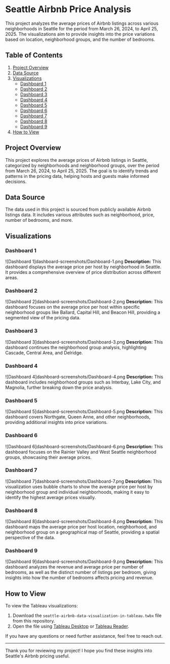 # Seattle Airbnb Price Analysis

This project analyzes the average prices of Airbnb listings across various neighborhoods in Seattle for the period from March 26, 2024, to April 25, 2025. The visualizations aim to provide insights into the price variations based on location, neighborhood groups, and the number of bedrooms.

## Table of Contents

1. [Project Overview](#project-overview)
2. [Data Source](#data-source)
3. [Visualizations](#visualizations)
   - [Dashboard 1](#dashboard-1)
   - [Dashboard 2](#dashboard-2)
   - [Dashboard 3](#dashboard-3)
   - [Dashboard 4](#dashboard-4)
   - [Dashboard 5](#dashboard-5)
   - [Dashboard 6](#dashboard-6)
   - [Dashboard 7](#dashboard-7)
   - [Dashboard 8](#dashboard-8)
   - [Dashboard 9](#dashboard-9)
4. [How to View](#how-to-view)

## Project Overview

This project explores the average prices of Airbnb listings in Seattle, categorized by neighborhoods and neighborhood groups, over the period from March 26, 2024, to April 25, 2025. The goal is to identify trends and patterns in the pricing data, helping hosts and guests make informed decisions.

## Data Source

The data used in this project is sourced from publicly available Airbnb listings data. It includes various attributes such as neighborhood, price, number of bedrooms, and more.

## Visualizations

### Dashboard 1
![Dashboard 1]dashboard-screenshots/Dashboard-1.png
**Description:** This dashboard displays the average price per host by neighborhood in Seattle. It provides a comprehensive overview of price distribution across different areas.

### Dashboard 2
![Dashboard 2]dashboard-screenshots/Dashboard-2.png
**Description:** This dashboard focuses on the average price per host within specific neighborhood groups like Ballard, Capital Hill, and Beacon Hill, providing a segmented view of the pricing data.

### Dashboard 3
![Dashboard 3]dashboard-screenshots/Dashboard-3.png
**Description:** This dashboard continues the neighborhood group analysis, highlighting Cascade, Central Area, and Delridge.

### Dashboard 4
![Dashboard 4]dashboard-screenshots/Dashboard-4.png
**Description:** This dashboard includes neighborhood groups such as Interbay, Lake City, and Magnolia, further breaking down the price analysis.

### Dashboard 5
![Dashboard 5]dashboard-screenshots/Dashboard-5.png
**Description:** This dashboard covers Northgate, Queen Anne, and other neighborhoods, providing additional insights into price variations.

### Dashboard 6
![Dashboard 6]dashboard-screenshots/Dashboard-6.png
**Description:** This dashboard focuses on the Rainier Valley and West Seattle neighborhood groups, showcasing their average prices.

### Dashboard 7
![Dashboard 7]dashboard-screenshots/Dashboard-7.png
**Description:** This visualization uses bubble charts to show the average price per host by neighborhood group and individual neighborhoods, making it easy to identify the highest average prices visually.

### Dashboard 8
![Dashboard 8]dashboard-screenshots/Dashboard-8.png
**Description:** This dashboard maps the average price per host location, neighborhood, and neighborhood group on a geographical map of Seattle, providing a spatial perspective of the data.

### Dashboard 9
![Dashboard 9]dashboard-screenshots/Dashboard-9.png
**Description:** This dashboard analyzes the revenue and average price per number of bedrooms, as well as the distinct number of listings per bedroom, giving insights into how the number of bedrooms affects pricing and revenue.

## How to View

To view the Tableau visualizations:

1. Download the `seattle-airbnb-data-visualization-in-tableau.twbx` file from this repository.
2. Open the file using [Tableau Desktop](https://www.tableau.com/products/desktop) or [Tableau Reader](https://www.tableau.com/products/reader).

If you have any questions or need further assistance, feel free to reach out.

---

Thank you for reviewing my project! I hope you find these insights into Seattle's Airbnb pricing useful.

 
